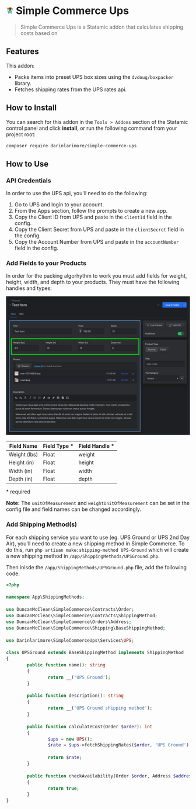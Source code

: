 # <img src="src/icon.svg" height="20" width="20"> Simple Commerce Ups

> Simple Commerce Ups is a Statamic addon that calculates shipping costs based on

## Features

This addon:
- Packs items into preset UPS box sizes using the `dvdoug/boxpacker` library.
- Fetches shipping rates from the UPS rates api.

## How to Install

You can search for this addon in the `Tools > Addons` section of the Statamic control panel and click **install**, or run the following command from your project root:

``` bash
composer require darinlarimore/simple-commerce-ups
```

## How to Use

### API Credentials
In order to use the UPS api, you'll need to do the following:

1. Go to UPS and login to your account.
2. From the Apps section, follow the prompts to create a new app.
3. Copy the Client ID from UPS and paste in the `clientId` field in the config.
4. Copy the Client Secret from UPS and paste in the `clientSecret` field in the config.
6. Copy the Account Number from UPS and paste in the `accountNumber` field in the config.

### Add Fields to your Products
In order for the packing algorhythm to work you must add fields for weight, height, width, and depth to your products. They must have the following handles and types:

<!-- image -->
<img src="fig1.png"  width="768">

| Field Name | Field Type * | Field Handle * |
| ---------- | ---------- | ------------ |
| Weight (lbs) | Float      | weight       |
| Height (in) | Float      | height       |
| Width (in) | Float      | width        |
| Depth (in) | Float      | depth        |

\* required

**Note:** The `unitOfMeasurement` and `weightUnitOfMeasurement` can be set in the config file and field names can be changed accordingly.

### Add Shipping Method(s)
For each shipping service you want to use (eg. UPS Ground or UPS 2nd Day Air), you'll need to create a new shipping method in Simple Commerce. To do this,
run `php artisan make:shipping-method UPS-Ground` which will create a new shipping method in `/app/ShippingMethods/UPSGround.php`.

Then inisde the `/app/ShippingMethods/UPSGround.php` file, add the following code:

```php
<?php

namespace App\ShippingMethods;

use DuncanMcClean\SimpleCommerce\Contracts\Order;
use DuncanMcClean\SimpleCommerce\Contracts\ShippingMethod;
use DuncanMcClean\SimpleCommerce\Orders\Address;
use DuncanMcClean\SimpleCommerce\Shipping\BaseShippingMethod;

use Darinlarimore\SimpleCommerceUps\Services\UPS;

class UPSGround extends BaseShippingMethod implements ShippingMethod
{
		public function name(): string
		{
				return __('UPS Ground');
		}

		public function description(): string
		{
				return __('UPS Ground shipping method');
		}

		public function calculateCost(Order $order): int
		{
				$ups = new UPS();
				$rate = $ups->fetchShippingRates($order, 'UPS Ground'); // Pass fetchShippingRates the Order and a service name, in this case 'UPS Ground'.

				return $rate;
		}

		public function checkAvailability(Order $order, Address $address): bool
		{
				return true;
		}
}
```
